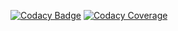 
[![Codacy Badge](https://api.codacy.com/project/badge/Grade/dbd04057471944c3a1b11275e451d537)](https://app.codacy.com/app/aladac/rails-devise-omniauth?utm_source=github.com&utm_medium=referral&utm_content=aladac/rails-devise-omniauth&utm_campaign=Badge_Grade_Dashboard)
[![Codacy Coverage](https://api.codacy.com/project/badge/Coverage/dbd04057471944c3a1b11275e451d537)](https://app.codacy.com/app/aladac/rails-devise-omniauth?utm_source=github.com&utm_medium=referral&utm_content=aladac/rails-devise-omniauth&utm_campaign=Badge_Grade_Dashboard)

